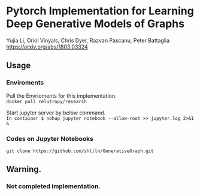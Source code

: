 # Pytorch Implementation for Learning Deep Generative Models of Graphs
Yujia Li, Oriol Vinyals, Chris Dyer, Razvan Pascanu, Peter Battaglia
https://arxiv.org/abs/1803.03324

## Usage

### Enviroments
Pull the Envrioments for this implementation.  
`docker pull relutropy/research`  

Start jupyter server by below command.  
`In container $ nohup jupyter notebook --allow-root >> jupyter.log 2>&1 &`  

### Codes on Jupyter Notebooks
`git clone https://github.com/shllln/GenerativeGraph.git`  


## Warning. 
### Not completed implementation.
